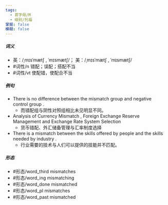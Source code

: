 ```yaml
---
tags:
  - 首字母/M
  - 级别/托福
掌握: false
模糊: false
---
```

##### 词义
- 英：/ˌmɪsˈmætʃ , ˈmɪsmætʃ/； 美：/ˌmɪsˈmætʃ , ˈmɪsmætʃ/
- #词性/n  错配；误配；搭配不当
- #词性/vt  使配错，使配合不当
##### 例句
- There is no difference between the mismatch group and negative control group .
	- 而错配组与阴性对照组相比未见明显不同。
- Analysis of Currency Mismatch , Foreign Exchange Reserve Management and Exchange Rate System Selection
	- 货币错配、外汇储备管理与汇率制度选择
- There is a mismatch between the skills offered by people and the skills needed by industry .
	- 行业需要的技术与人们可以提供的技能并不匹配。
##### 形态
- #形态/word_third mismatches
- #形态/word_ing mismatching
- #形态/word_done mismatched
- #形态/word_pl mismatches
- #形态/word_past mismatched
